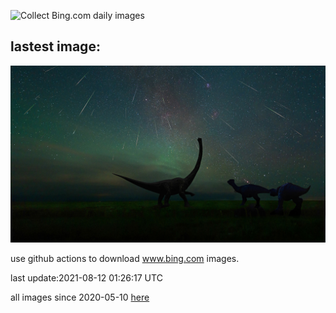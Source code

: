 ![Collect Bing.com daily images](https://github.com/counter2015/bing-daily-images/workflows/Collect%20Bing.com%20daily%20images/badge.svg)
## lastest image:
![](images/DinoShower.jpg)

use github actions to download www.bing.com images.

last update:2021-08-12 01:26:17 UTC

all images since 2020-05-10 [here](https://github.com/counter2015/bing-daily-images/tree/master/images) 
